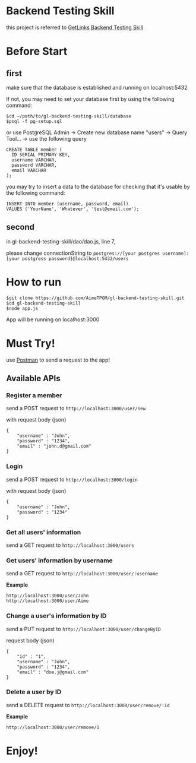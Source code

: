 # Backend Testing Skill

this project is referred to [GetLinks Backend Testing Skill](https://github.com/GetLinks/Tech-Guide/tree/master/backend)

# Before Start

## first

make sure that the database is established and running on localhost:5432

If not, you may need to set your database first by using the following command:

```
$cd ~/path/to/gl-backend-testing-skill/database
$psql -f pg-setup.sql
```

or use PostgreSQL Admin -> Create new database name "users" -> Query Tool... -> use the following query

```
CREATE TABLE member (
  ID SERIAL PRIMARY KEY,
  username VARCHAR,
  password VARCHAR,
  email VARCHAR
);
```

you may try to insert a data to the database for checking that it's usable by the following command:

```
INSERT INTO member (username, password, email)
VALUES ('YourName', 'Whatever', 'test@email.com');
```

## second

in gl-backend-testing-skill/dao/dao.js, line 7,

please change connectionString to ```postgres://[your postgres username]:[your postgress password]@localhost:5432/users```


# How to run

```
$git clone https://github.com/AimeTPGM/gl-backend-testing-skill.git
$cd gl-backend-testing-skill
$node app.js
```

App will be running on localhost:3000

# Must Try!

use [Postman](https://www.getpostman.com/) to send a request to the app!

## Available APIs

### Register a member

send a POST request to ```http://localhost:3000/user/new```

with request body (json)

```
{
	"username" : "John",
	"password" : "1234",
	"email" : "john.d@gmail.com"
}
```

### Login

send a POST request to ```http://localhost:3000/login```

with request body (json)

```
{
	"username" : "John",
	"password" : "1234"
}
```

### Get all users' information

send a GET request to ```http://localhost:3000/users```

### Get users' information by username

send a GET request to ```http://localhost:3000/user/:username```

**Example**
```
http://localhost:3000/user/John
http://localhost:3000/user/Aime
```

### Change a user's information by ID

send a PUT request to ```http://localhost:3000/user/changeByID```

request body (json)

```
{
	"id" : "1",
	"username" : "John",
	"password" : "1234",
	"email" : "doe.j@gmail.com"
}
```

### Delete a user by ID

send a DELETE request to ```http://localhost:3000/user/remove/:id```

**Example** 
```
http://localhost:3000/user/remove/1
```

# Enjoy!